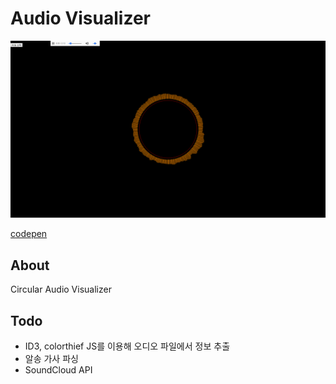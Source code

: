 # Audio Visualizer

![v1.0](images/v1.0.png)

[codepen](https://codepen.io/gomonk/pen/egdwWz)

## About

Circular Audio Visualizer

## Todo

- ID3, colorthief JS를 이용해 오디오 파일에서 정보 추출
- 알송 가사 파싱
- SoundCloud API

